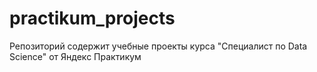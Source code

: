 # practikum_projects
Репозиторий содержит учебные проекты курса "Специалист по Data Science" от Яндекс Практикум

